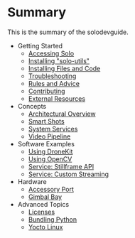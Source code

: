 # Summary

This is the summary of the solodevguide.

* Getting Started
   * [Accessing Solo](starting-network.md)
   * [Installing "solo-utils"](starting-utils.md)
   * [Installing Files and Code](starting-installing.md)
   * [Troubleshooting](starting-troubleshooting.md)
   * [Rules and Advice](starting-rules.md)
   * [Contributing](starting-contributing.md)
   * [External Resources](starting-resources.md)
* Concepts
   * [Architectural Overview](concept-architecture.md)
   * [Smart Shots](concept-smartshot.md)
   * [System Services](concept-service.md)
   * [Video Pipeline](concept-video.md)
* Software Examples
   * [Using DroneKit](example-dronekit.md)
   * [Using OpenCV](example-opencv.md)
   * [Service: Stillframe API](example-stillframe.md)
   * [Service: Custom Streaming](example-vidoutput.md)
* Hardware
   * [Accessory Port](hardware-accessorybay.md)
   * [Gimbal Bay](hardware-gimbalbay.md)
* Advanced Topics
   * [Licenses](advanced-licenses.md)
   * [Bundling Python](advanced-python.md)
   * [Yocto Linux](advanced-linux.md)
